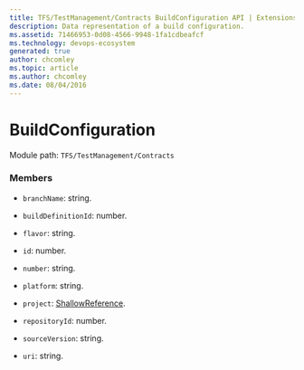 ```yaml
---
title: TFS/TestManagement/Contracts BuildConfiguration API | Extensions for Azure DevOps Services
description: Data representation of a build configuration.
ms.assetid: 71466953-0d08-4566-9948-1fa1cdbeafcf
ms.technology: devops-ecosystem
generated: true
author: chcomley
ms.topic: article
ms.author: chcomley
ms.date: 08/04/2016
---
```


# BuildConfiguration

Module path: `TFS/TestManagement/Contracts`

### Members

- `branchName`: string.

- `buildDefinitionId`: number.

- `flavor`: string.

- `id`: number.

- `number`: string.

- `platform`: string.

- `project`: [ShallowReference](../../../TFS/TestManagement/Contracts/ShallowReference.md).

- `repositoryId`: number.

- `sourceVersion`: string.

- `uri`: string.

